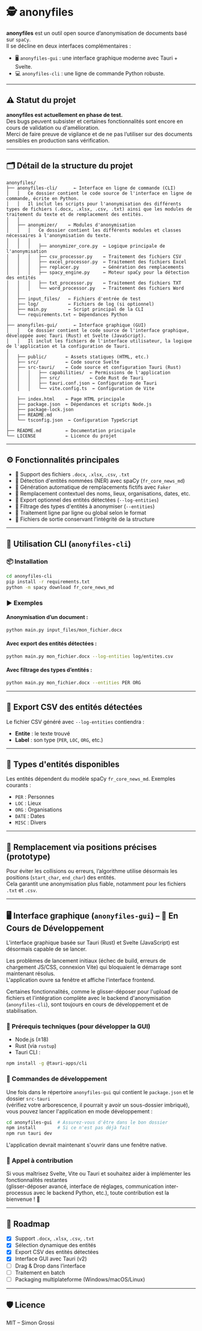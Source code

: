 # 🕵️ anonyfiles

**anonyfiles** est un outil open source d’anonymisation de documents basé sur `spaCy`.  
Il se décline en deux interfaces complémentaires :

- 🖥️ `anonyfiles-gui` : une interface graphique moderne avec Tauri + Svelte.
- 💻 `anonyfiles-cli` : une ligne de commande Python robuste.

---

## ⚠️ Statut du projet

**anonyfiles est actuellement en phase de test.**  
Des bugs peuvent subsister et certaines fonctionnalités sont encore en cours de validation ou d'amélioration.  
Merci de faire preuve de vigilance et de ne pas l’utiliser sur des documents sensibles en production sans vérification.

---

## 🗂️ Détail de la structure du projet

```
anonyfiles/
├── anonyfiles-cli/      ← Interface en ligne de commande (CLI)
│   │   Ce dossier contient le code source de l'interface en ligne de commande, écrite en Python.
│   │   Il inclut les scripts pour l'anonymisation des différents types de fichiers (.docx, .xlsx, .csv, .txt) ainsi que les modules de traitement du texte et de remplacement des entités.
│   │
│   ├── anonymizer/    ← Modules d'anonymisation
│   │   │   Ce dossier contient les différents modules et classes nécessaires à l'anonymisation du texte.
│   │   │
│   │   │   ├── anonymizer_core.py  ← Logique principale de l'anonymisation
│   │   │   ├── csv_processor.py    ← Traitement des fichiers CSV
│   │   │   ├── excel_processor.py  ← Traitement des fichiers Excel
│   │   │   ├── replacer.py         ← Génération des remplacements
│   │   │   ├── spacy_engine.py     ← Moteur spaCy pour la détection des entités
│   │   │   ├── txt_processor.py    ← Traitement des fichiers TXT
│   │   │   └── word_processor.py   ← Traitement des fichiers Word
│   │
│   ├── input_files/   ← Fichiers d'entrée de test
│   ├── log/           ← Fichiers de log (si optionnel)
│   ├── main.py        ← Script principal de la CLI
│   └── requirements.txt ← Dépendances Python
│
├── anonyfiles-gui/      ← Interface graphique (GUI)
│   │   Ce dossier contient le code source de l'interface graphique, développée avec Tauri (Rust) et Svelte (JavaScript).
│   │   Il inclut les fichiers de l'interface utilisateur, la logique de l'application et la configuration de Tauri.
│
│   ├── public/       ← Assets statiques (HTML, etc.)
│   ├── src/          ← Code source Svelte
│   ├── src-tauri/    ← Code source et configuration Tauri (Rust)
│   │   │   ├── capabilities/  ← Permissions de l'application
│   │   │   ├── src/           ← Code Rust de Tauri
│   │   │   ├── tauri.conf.json ← Configuration de Tauri
│   │   │   └── vite.config.ts  ← Configuration de Vite
│
│   ├── index.html    ← Page HTML principale
│   ├── package.json  ← Dépendances et scripts Node.js
│   ├── package-lock.json
│   ├── README.md
│   └── tsconfig.json  ← Configuration TypeScript
│
├── README.md         ← Documentation principale
└── LICENSE           ← Licence du projet
```

---

## ⚙️ Fonctionnalités principales

- 📄 Support des fichiers `.docx`, `.xlsx`, `.csv`, `.txt`
- 🤖 Détection d'entités nommées (NER) avec spaCy (`fr_core_news_md`)
- 🧠 Génération automatique de remplacements fictifs avec `Faker`
- 🔐 Remplacement contextuel des noms, lieux, organisations, dates, etc.
- 📝 Export optionnel des entités détectées (`--log-entities`)
- 🎯 Filtrage des types d'entités à anonymiser (`--entities`)
- 📂 Traitement ligne par ligne ou global selon le format
- 💾 Fichiers de sortie conservant l'intégrité de la structure

---

## 🚀 Utilisation CLI (`anonyfiles-cli`)

### 📦 Installation

```bash
cd anonyfiles-cli
pip install -r requirements.txt
python -m spacy download fr_core_news_md
```

### ▶️ Exemples

#### Anonymisation d’un document :

```bash
python main.py input_files/mon_fichier.docx
```

#### Avec export des entités détectées :

```bash
python main.py mon_fichier.docx --log-entities log/entites.csv
```

#### Avec filtrage des types d’entités :

```bash
python main.py mon_fichier.docx --entities PER ORG
```

---

## 📝 Export CSV des entités détectées

Le fichier CSV généré avec `--log-entities` contiendra :

- **Entite** : le texte trouvé
- **Label** : son type (`PER`, `LOC`, `ORG`, etc.)

---

## 🔧 Types d'entités disponibles

Les entités dépendent du modèle spaCy `fr_core_news_md`. Exemples courants :

- `PER` : Personnes
- `LOC` : Lieux
- `ORG` : Organisations
- `DATE` : Dates
- `MISC` : Divers

---

## 🧠 Remplacement via positions précises (prototype)

Pour éviter les collisions ou erreurs, l’algorithme utilise désormais les positions (`start_char`, `end_char`) des entités.  
Cela garantit une anonymisation plus fiable, notamment pour les fichiers `.txt` et `.csv`.

---

## 🖥️ Interface graphique (`anonyfiles-gui`) – 🚧 En Cours de Développement

L'interface graphique basée sur Tauri (Rust) et Svelte (JavaScript) est désormais capable de se lancer.

Les problèmes de lancement initiaux (échec de build, erreurs de chargement JS/CSS, connexion Vite) qui bloquaient le démarrage sont maintenant résolus.  
L'application ouvre sa fenêtre et affiche l'interface frontend.

Certaines fonctionnalités, comme le glisser-déposer pour l'upload de fichiers et l'intégration complète avec le backend d'anonymisation (`anonyfiles-cli`), sont toujours en cours de développement et de stabilisation.

### 🔧 Prérequis techniques (pour développer la GUI)

- Node.js (≥18)
- Rust (via `rustup`)
- Tauri CLI :

```bash
npm install -g @tauri-apps/cli
```

### 🚀 Commandes de développement

Une fois dans le répertoire `anonyfiles-gui` qui contient le `package.json` et le dossier `src-tauri`  
(vérifiez votre arborescence, il pourrait y avoir un sous-dossier imbriqué), vous pouvez lancer l'application en mode développement :

```bash
cd anonyfiles-gui  # Assurez-vous d'être dans le bon dossier
npm install        # Si ce n'est pas déjà fait
npm run tauri dev
```

L'application devrait maintenant s'ouvrir dans une fenêtre native.

### 🤝 Appel à contribution

Si vous maîtrisez Svelte, Vite ou Tauri et souhaitez aider à implémenter les fonctionnalités restantes  
(glisser-déposer avancé, interface de réglages, communication inter-processus avec le backend Python, etc.), toute contribution est la bienvenue ! 🙏

---

## 🚧 Roadmap

- [x] Support `.docx`, `.xlsx`, `.csv`, `.txt`
- [x] Sélection dynamique des entités
- [x] Export CSV des entités détectées
- [x] Interface GUI avec Tauri (v2)
- [ ] Drag & Drop dans l’interface
- [ ] Traitement en batch
- [ ] Packaging multiplateforme (Windows/macOS/Linux)

---

## 🛡️ Licence

MIT – Simon Grossi
